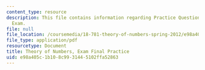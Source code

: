 ```yaml
---
content_type: resource
description: This file contains information regarding Practice Questions for Final
  Exam.
file: null
file_location: /coursemedia/18-781-theory-of-numbers-spring-2012/e98a405c1b108c9931445102ffa52863_MIT18_871S12_practfinal.pdf
file_type: application/pdf
resourcetype: Document
title: Theory of Numbers, Exam Final Practice
uid: e98a405c-1b10-8c99-3144-5102ffa52863
---
```

